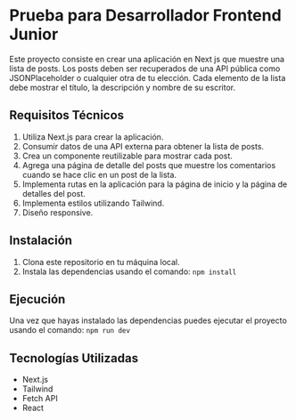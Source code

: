 # Prueba para Desarrollador Frontend Junior

Este proyecto consiste en crear una aplicación en Next js que muestre una lista de posts. Los posts deben ser recuperados de una API pública como JSONPlaceholder o cualquier otra de tu elección. Cada elemento de la lista debe mostrar el título, la descripción y nombre de su escritor.

## Requisitos Técnicos
1. Utiliza Next.js para crear la aplicación.
2. Consumir datos de una API externa para obtener la lista de posts.
3. Crea un componente reutilizable para mostrar cada post.
4. Agrega una página de detalle del posts que muestre los comentarios cuando se hace clic en un post de la lista.
5. Implementa rutas en la aplicación para la página de inicio y la página de detalles del post.
6. Implementa estilos utilizando Tailwind.
7. Diseño responsive.

## Instalación

1. Clona este repositorio en tu máquina local.
2. Instala las dependencias usando el comando: `npm install`

## Ejecución
Una vez que hayas instalado las dependencias puedes ejecutar el proyecto usando el comando: `npm run dev`

## Tecnologías Utilizadas
- Next.js
- Tailwind
- Fetch API
- React

